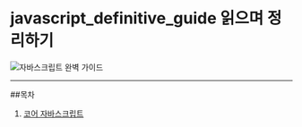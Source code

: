 # javascript_definitive_guide 읽으며 정리하기
![자바스크립트 완벽 가이드](http://gdimg.gmarket.co.kr/780044845/still/600?ver=1511537151)

***

##목차
1. <a href="one.md">코어 자바스크립트</a>
